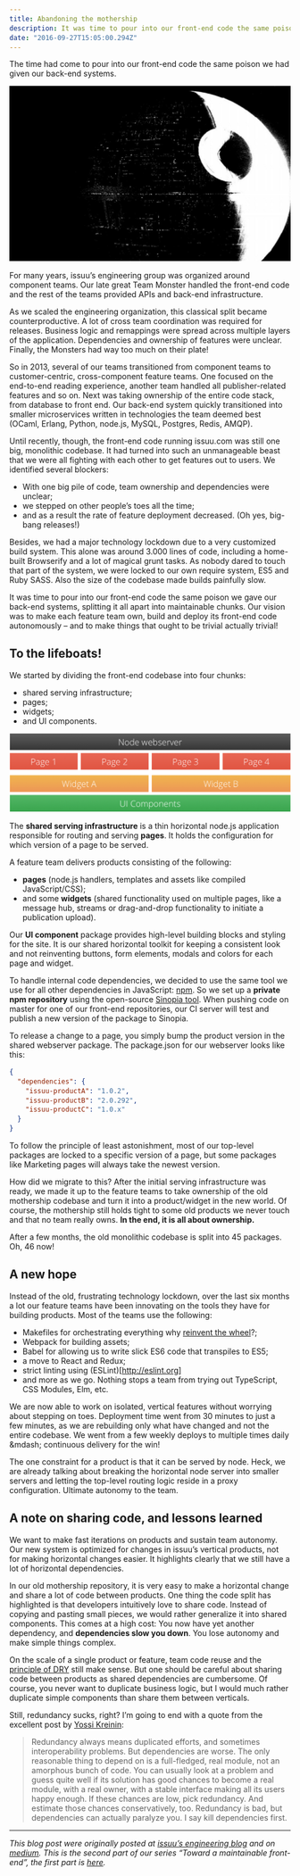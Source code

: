 ```yaml
---
title: Abandoning the mothership
description: It was time to pour into our front-end code the same poison we gave our back-end systems, splitting it all apart into maintainable chunks. Our vision was to make each feature team at issuu.com own, build and deploy its front-end code autonomously – and to make things that ought to be trivial actually trivial!
date: "2016-09-27T15:05:00.294Z"
---
```


The time had come to pour into our front-end code the same poison we had given our back-end systems.

![Abandoning the mothership](./deathstar.jpg)

For many years, issuu’s engineering group was organized around component teams. Our late great Team Monster handled the front-end code and the rest of the teams provided APIs and back-end infrastructure.

As we scaled the engineering organization, this classical split became counterproductive. A lot of cross team coordination was required for releases. Business logic and remappings were spread across multiple layers of the application. Dependencies and ownership of features were unclear. Finally, the Monsters had way too much on their plate!

So in 2013, several of our teams transitioned from component teams to customer-centric, cross-component feature teams. One focused on the end-to-end reading experience, another team handled all publisher-related features and so on. Next was taking ownership of the entire code stack, from database to front end. Our back-end system quickly transitioned into smaller microservices written in technologies the team deemed best (OCaml, Erlang, Python, node.js, MySQL, Postgres, Redis, AMQP).

Until recently, though, the front-end code running issuu.com was still one big, monolithic codebase. It had turned into such an unmanageable beast that we were all fighting with each other to get features out to users. We identified several blockers:

- With one big pile of code, team ownership and dependencies were unclear;
- we stepped on other people’s toes all the time;
- and as a result the rate of feature deployment decreased. (Oh yes, big-bang releases!)

Besides, we had a major technology lockdown due to a very customized build system. This alone was around 3.000 lines of code, including a home-built Browserify and a lot of magical grunt tasks. As nobody dared to touch that part of the system, we were locked to our own require system, ES5 and Ruby SASS. Also the size of the codebase made builds painfully slow.

It was time to pour into our front-end code the same poison we gave our back-end systems, splitting it all apart into maintainable chunks. Our vision was to make each feature team own, build and deploy its front-end code autonomously – and to make things that ought to be trivial actually trivial!

## To the lifeboats!

We started by dividing the front-end codebase into four chunks:

- shared serving infrastructure;
- pages;
- widgets;
- and UI components.

![Partitioning our frontend-end code base](./infrastructure.png)

The **shared serving infrastructure** is a thin horizontal node.js application responsible for routing and serving **pages**. It holds the configuration for which version of a page to be served.

A feature team delivers products consisting of the following:
- **pages** (node.js handlers, templates and assets like compiled JavaScript/CSS);
- and some **widgets** (shared functionality used on multiple pages, like a message hub, streams or drag-and-drop functionality to initiate a publication upload).

Our **UI component** package provides high-level building blocks and styling for the site. It is our shared horizontal toolkit for keeping a consistent look and not reinventing buttons, form elements, modals and colors for each page and widget.

To handle internal code dependencies, we decided to use the same tool we use for all other dependencies in JavaScript: [npm](https://www.npmjs.com/). So we set up a **private npm repository** using the open-source [Sinopia tool](https://github.com/rlidwka/sinopia). When pushing code on master for one of our front-end repositories, our CI server will test and publish a new version of the package to Sinopia.

To release a change to a page, you simply bump the product version in the shared webserver package. The package.json for our webserver looks like this:
```json
{
  "dependencies": {
    "issuu-productA": "1.0.2",
    "issuu-productB": "2.0.292",
    "issuu-productC": "1.0.x"
  }
}
````

To follow the principle of least astonishment, most of our top-level packages are locked to a specific version of a page, but some packages like Marketing pages will always take the newest version.

How did we migrate to this? After the initial serving infrastructure was ready, we made it up to the feature teams to take ownership of the old mothership codebase and turn it into a product/widget in the new world. Of course, the mothership still holds tight to some old products we never touch and that no team really owns. **In the end, it is all about ownership.**

After a few months, the old monolithic codebase is split into 45 packages. Oh, 46 now!

## A new hope

Instead of the old, frustrating technology lockdown, over the last six months a lot our feature teams have been innovating on the tools they have for building products. Most of the teams use the following:
- Makefiles for orchestrating everything why [reinvent the wheel](https://algorithms.rdio.com/post/make/)?;
- Webpack for building assets;
- Babel for allowing us to write slick ES6 code that transpiles to ES5;
- a move to React and Redux;
- strict linting using (ESLint)[http://eslint.org]
- and more as we go. Nothing stops a team from trying out TypeScript, CSS Modules, Elm, etc.

We are now able to work on isolated, vertical features without worrying about stepping on toes. Deployment time went from 30 minutes to just a few minutes, as we are rebuilding only what have changed and not the entire codebase. We went from a few weekly deploys to multiple times daily &amp;mdash; continuous delivery for the win!

The one constraint for a product is that it can be served by node. Heck, we are already talking about breaking the horizontal node server into smaller servers and letting the top-level routing logic reside in a proxy configuration. Ultimate autonomy to the team.

## A note on sharing code, and lessons learned

We want to make fast iterations on products and sustain team autonomy. Our new system is optimized for changes in issuu’s vertical products, not for making horizontal changes easier. It highlights clearly that we still have a lot of horizontal dependencies.

In our old mothership repository, it is very easy to make a horizontal change and share a lot of code between products. One thing the code split has highlighted is that developers intuitively love to share code. Instead of copying and pasting small pieces, we would rather generalize it into shared components. This comes at a high cost: You now have yet another dependency, and **dependencies slow you down**. You lose autonomy and make simple things complex.

On the scale of a single product or feature, team code reuse and the [principle of DRY](https://en.wikipedia.org/wiki/Don%27t_repeat_yourself) still make sense. But one should be careful about sharing code between products as shared dependencies are cumbersome. Of course, you never want to duplicate business logic, but I would much rather duplicate simple components than share them between verticals.

Still, redundancy sucks, right? I’m going to end with a quote from the excellent post by [Yossi Kreinin](http://yosefk.com/blog/redundancy-vs-dependencies-which-is-worse.html):

> Redundancy always means duplicated efforts, and sometimes interoperability problems. But dependencies are worse. The only reasonable thing to depend on is a full-fledged, real module, not an amorphous bunch of code. You can usually look at a problem and guess quite well if its solution has good chances to become a real module, with a real owner, with a stable interface making all its users happy enough. If these chances are low, pick redundancy. And estimate those chances conservatively, too. Redundancy is bad, but dependencies can actually paralyze you. I say kill dependencies first.

---

*This blog post were originally posted at [issuu’s engineering blog](https://engineering.issuu.com/2015/12/16/abandoning-mothership) and on [medium](https://medium.com/@skovhus/abandoning-the-mothership-2d15b7e9313e). This is the second part of our series “Toward a maintainable front-end”, the first part is [here](https://engineering.issuu.com/2015/09/15/mess-management.html).*
